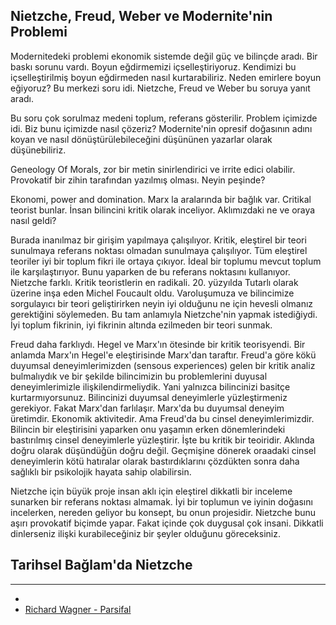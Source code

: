 ## Nietzche, Freud, Weber ve Modernite'nin Problemi

Modernitedeki problemi ekonomik sistemde değil güç ve bilinçde aradı. Bir baskı sorunu vardı.
Boyun eğdirmemizi içselleştiriyoruz. Kendimizi bu içselleştirilmiş boyun eğdirmeden nasıl kurtarabiliriz.
Neden emirlere boyun eğiyoruz? Bu merkezi soru idi. Nietzche, Freud ve Weber bu soruya yanıt aradı.

Bu soru çok sorulmaz medeni toplum, referans gösterilir. Problem içimizde idi. Biz bunu içimizde nasıl çözeriz?
Modernite'nin opresif doğasının adını koyan ve nasıl dönüştürülebileceğini düşününen yazarlar olarak düşünebiliriz.

Geneology Of Morals, zor bir metin sinirlendirici ve irrite edici olabilir. Provokatif bir zihin tarafından yazılmış olması. Neyin peşinde?

Ekonomi, power and domination. Marx la aralarında bir bağlık var. Critikal teorist bunlar. İnsan bilincini kritik olarak inceliyor. Aklımızdaki ne ve oraya nasıl geldi?

Burada inanılmaz bir girişim yapılmaya çalışılıyor. Kritik, eleştirel bir teori sunulmaya referans noktası olmadan sunulmaya çalışılıyor.  Tüm eleştirel teoriler iyi bir toplum
fikri ile ortaya çıkıyor. İdeal bir toplumu mevcut toplum ile karşılaştırıyor. Bunu yaparken de bu referans noktasını kullanıyor. Nietzche farklı. Kritik teoristlerin en radikali.
20. yüzyılda Tutarlı olarak üzerine inşa eden Michel Foucault oldu. Varoluşumuza ve bilincimize sorgulayıcı bir teori geliştirirken neyin iyi olduğunu ne için hevesli olmanız gerektiğini söylemeden. 
Bu tam anlamıyla Nietzche'nin yapmak istediğiydi. İyi toplum fikrinin, iyi fikrinin altında ezilmeden bir teori sunmak.

Freud daha farklıydı. Hegel ve Marx'ın ötesinde bir kritik teorisyendi. Bir anlamda Marx'ın Hegel'e eleştirisinde Marx'dan taraftır. Freud'a göre kökü duyumsal deneyimlerimizden (sensous experiences) gelen bir kritik analiz bulmalıydık ve bir şekilde bilincimizin bu problemlerini duyusal deneyimlerimizle ilişkilendirmeliydik.
Yani yalnızca bilincinizi basitçe kurtarmıyorsunuz. Bilincinizi duyumsal deneyimlerle yüzleştirmeniz gerekiyor. Fakat Marx'dan farlılaşır. Marx'da bu duyumsal deneyim üretimdir. Ekonomik aktivitedir. 
Ama Freud'da bu cinsel deneyimlerimizdir. Bilincin bir eleştirisini yaparken onu yaşamın erken dönemlerindeki bastırılmış cinsel deneyimlerle yüzleştirir. İşte bu kritik bir teoiridir. 
Aklında doğru olarak düşündüğün doğru değil. Geçmişine dönerek oraadaki cinsel deneyimlerin kötü hatıralar olarak bastırdıklarını çözdükten sonra daha sağlıklı bir psikolojik hayata sahip olabilirsin.

Nietzche için büyük proje insan aklı için eleştirel dikkatli bir inceleme sunarken bir referans noktası almamak. İyi bir toplumun ve iyinin doğasını incelerken, nereden geliyor bu konsept, bu onun projesidir. 
Nietzche bunu aşırı provokatif biçimde yapar. Fakat içinde çok duygusal çok insani. Dikkatli dinlerseniz ilişki kurabileceğiniz bir şeyler olduğunu göreceksiniz. 

## Tarihsel Bağlam'da Nietzche


---
* 
* [Richard Wagner - Parsifal](https://www.youtube.com/watch?v=eqOBEH-JRhs)

